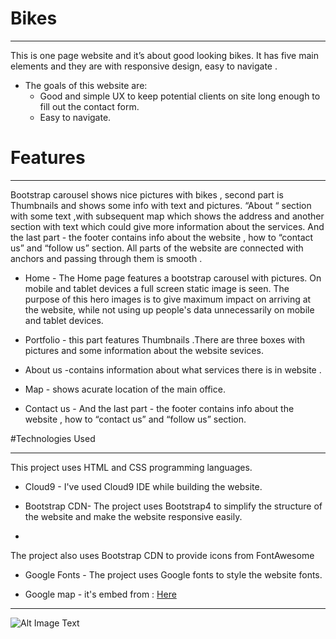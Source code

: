 # Bikes 
___
This is one page website and it’s about good looking bikes. It has five main elements and they are with responsive design, easy to navigate .

* The goals of this website are:
  * Good and simple UX to keep potential clients on site long enough to fill out the contact form.
  * Easy to navigate.   

 
 # Features
 ___
 
  

Bootstrap carousel shows nice pictures with bikes , second part is Thumbnails and shows some info with text and pictures.
“About “ section with some text ,with subsequent map which shows the address and another section with text which could give more information about the services.
And the last part - the footer contains info about the website , how to “contact us” and “follow us” section.
All parts of the website are connected with anchors and passing through them is smooth .
  
  * Home - 
The Home page features a bootstrap carousel with pictures. On mobile and tablet devices a full screen static image is seen.  The purpose of this hero images is to give maximum impact on arriving at the website, while not using up people's data unnecessarily on mobile and tablet devices.

 * Portfolio - this part features Thumbnails .There are three boxes with pictures and some information about the website sevices.
 * About us -contains  information about what services there is in website .
 * Map - shows acurate location of the main office.
 * Contact us - And the last part - the footer contains info about the website , how to “contact us” and “follow us” section.
 
  
 #Technologies Used
___
This project uses HTML and CSS programming languages.

  * Cloud9 - I've used Cloud9 IDE while building the website.

  * Bootstrap CDN- The project uses Bootstrap4 to simplify the structure of the website and make the website responsive easily.
  * 
The project also uses Bootstrap CDN to provide icons from FontAwesome

  * Google Fonts - The project uses Google fonts to style the website fonts.

  * Google map - it's embed from : [Here]( https://www.google.com/maps/embed?pb=!1m18!1m12!1m3!1d2483.4019966326036!2d-0.1899125843435389!3d51.5058405186384!2m3!1f0!2f0!3f0!3m2!1i1024!2i768!4f13.1!3m3!1m2!1s0x48760dcae7950fef%3A0x89e65c2abc2c3f87!2sKensington+Palace!5e0!3m2!1sen!2suk!4v1559676153443!5m2!1sen!2suk")
___

  ![Alt Image Text](https://media.zigcdn.com/media/model/2016/Sep/xdiavel1_320x160.jpg "Optional Title")
  
  
